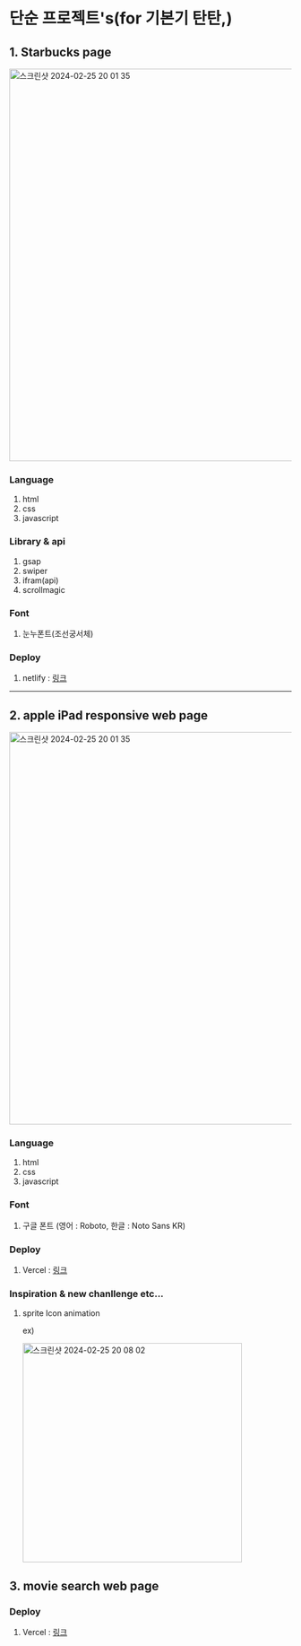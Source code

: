 # 단순 프로젝트's(for 기본기 탄탄,)

## 1. Starbucks page

<img width="700" alt="스크린샷 2024-02-25 20 01 35" src="https://github.com/sonprogrammer/simpleProjects/assets/97154156/cd79096c-65f6-4421-adfd-fa2815b227ec">

### Language

1. html
2. css
3. javascript
   
### Library & api
1. gsap
2. swiper
3. ifram(api)
4. scrollmagic
   
### Font
1. 눈누폰트(조선궁서체)
   
### Deploy
1. netlify : [링크](https://monumental-baklava-6ea958.netlify.app)

---       

## 2. apple iPad responsive web page

<img width="700" alt="스크린샷 2024-02-25 20 01 35" src="https://github.com/sonprogrammer/simpleProjects/assets/97154156/e4c48533-fb69-4404-a24a-2c2911b10d37">

### Language
1. html
2. css
3. javascript

### Font
1. 구글 폰트 (영어 : Roboto, 한글 : Noto Sans KR)

### Deploy
1. Vercel : [링크](https://simple-projects-bay.vercel.app/)

### Inspiration & new chanllenge etc...
1. sprite Icon animation
   
   ex)
   
   <img width="391" alt="스크린샷 2024-02-25 20 08 02" src="https://github.com/sonprogrammer/simpleProjects/assets/97154156/aec85420-021c-41e8-83ec-aee671163dcb">



## 3. movie search web page

### Deploy
1. Vercel : [링크](https://simple-projects-seven.vercel.app/#/)
